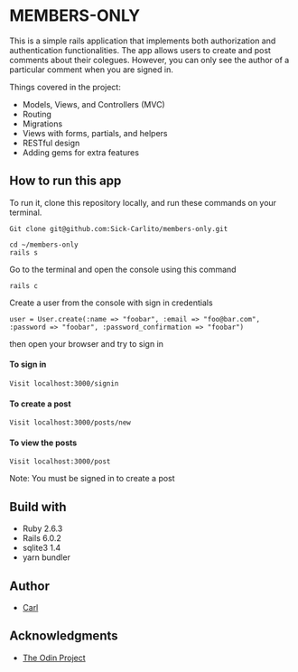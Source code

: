 # MEMBERS-ONLY

This is a simple rails application that implements both authorization and authentication functionalities. The app allows users to create and post comments about their colegues. However, you can only see the author of a particular comment when you are signed in.

Things covered in the project:

- Models, Views, and Controllers (MVC)
- Routing
- Migrations
- Views with forms, partials, and helpers
- RESTful design
- Adding gems for extra features



## How to run this app
To run it, clone this repository locally, and run these commands on your terminal.
```
Git clone git@github.com:Sick-Carlito/members-only.git

cd ~/members-only
rails s

```

Go to the terminal and open the console using this command 
```
rails c

```

Create a user from the console with sign in credentials
```
user = User.create(:name => "foobar", :email => "foo@bar.com", :password => "foobar", :password_confirmation => "foobar")
```

then open your browser and try to sign in

#### To sign in
```
Visit localhost:3000/signin
```
#### To create a post
```
Visit localhost:3000/posts/new
```

#### To view the posts
```
Visit localhost:3000/post
```

Note: You must be signed in to create a post

## Build with

- Ruby 2.6.3
- Rails 6.0.2
- sqlite3 1.4
- yarn bundler

## Author

- [Carl](https://github.com/Sick-Carlito/members-only)


## Acknowledgments

- [The Odin Project](https://www.theodinproject.com/courses/ruby-on-rails/lessons/authentication)
